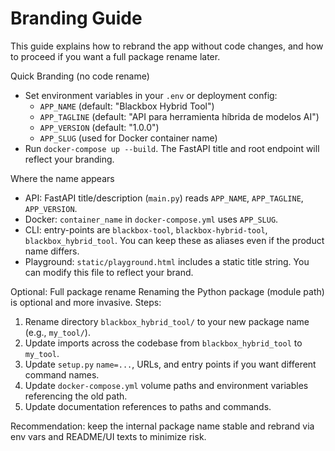 Branding Guide
===============

This guide explains how to rebrand the app without code changes, and how to proceed if you want a full package rename later.

Quick Branding (no code rename)
- Set environment variables in your `.env` or deployment config:
  - `APP_NAME` (default: "Blackbox Hybrid Tool")
  - `APP_TAGLINE` (default: "API para herramienta híbrida de modelos AI")
  - `APP_VERSION` (default: "1.0.0")
  - `APP_SLUG` (used for Docker container name)
- Run `docker-compose up --build`. The FastAPI title and root endpoint will reflect your branding.

Where the name appears
- API: FastAPI title/description (`main.py`) reads `APP_NAME`, `APP_TAGLINE`, `APP_VERSION`.
- Docker: `container_name` in `docker-compose.yml` uses `APP_SLUG`.
- CLI: entry-points are `blackbox-tool`, `blackbox-hybrid-tool`, `blackbox_hybrid_tool`. You can keep these as aliases even if the product name differs.
- Playground: `static/playground.html` includes a static title string. You can modify this file to reflect your brand.

Optional: Full package rename
Renaming the Python package (module path) is optional and more invasive. Steps:
1) Rename directory `blackbox_hybrid_tool/` to your new package name (e.g., `my_tool/`).
2) Update imports across the codebase from `blackbox_hybrid_tool` to `my_tool`.
3) Update `setup.py` `name=...`, URLs, and entry points if you want different command names.
4) Update `docker-compose.yml` volume paths and environment variables referencing the old path.
5) Update documentation references to paths and commands.

Recommendation: keep the internal package name stable and rebrand via env vars and README/UI texts to minimize risk.

